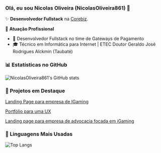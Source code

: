 ### Olá, eu sou Nicolas Oliveira (NicolasOliveira861) 👋

✨ **Desenvolvedor Fullstack** na [Corebiz](https://www.corebiz.ag/pt/).

🏢 **Atuação Profissional**
- 🚀 Desenvolvedor Fullstack no time de Gateways de Pagamento
- 🎓 Técnico em Informática para Internet | ETEC Doutor Geraldo José Rodrigues Alckmin (Taubaté)

### 📊 Estatísticas no GitHub

![NicolasOliveira861's GitHub stats](https://github-readme-stats.vercel.app/api?username=NicolasOliveira861&show_icons=true&theme=dracula)

### 📌 Projetos em Destaque

[Landing Page para empresa de IGaming](https://octus-rebranded-lp.vercel.app/pt)

[Portfólio para uma UX](https://yasmin-esposito.vercel.app)

[Landing page para empresa de advocacia focada em iGaming](https://www.lspdigital.io/pt-BR)

### 🚀 Linguagens Mais Usadas

![Top Langs](https://github-readme-stats.vercel.app/api/top-langs/?username=NicolasOliveira861&layout=compact)
